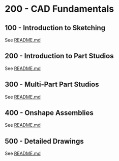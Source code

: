 # 200 - CAD Fundamentals

## 100 - Introduction to Sketching

See [README.md](./100/README.md)

## 200 - Introduction to Part Studios

See [README.md](./200/README.md)

## 300 - Multi-Part Part Studios

See [README.md](./300/README.md)

## 400 - Onshape Assemblies

See [README.md](./400/README.md)

## 500 - Detailed Drawings

See [README.md](./500/README.md)
